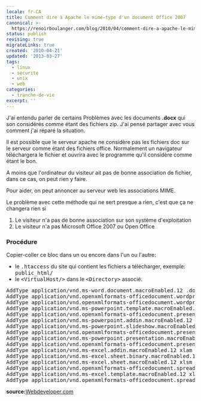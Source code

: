 ```yaml
---
locale: fr-CA
title: Comment dire à Apache le mime-type d'un document Office 2007
canonical: >-
  https://renoirboulanger.com/blog/2010/04/comment-dire-a-apache-le-mime-type-dun-document-office-2007/
status: publish
revising: true
migrateLinks: true
created: '2010-04-21'
updated: '2013-03-27'
tags:
  - linux
  - securite
  - unix
  - web
categories:
  - tranche-de-vie
excerpt: ''
---
```


J'ai entendu parler de certains Problèmes avec les documents <strong>.docx</strong> qui son considérés comme étant des fichiers zip. J'ai pensé partager avec vous comment j'ai réparé la situation.

Il est possible que le serveur apache ne considère pas les fichiers doc sur le serveur comme étant des fichiers office. Normalement un navigateur téléchargera le fichier et ouvrira avec le programme qu'il considère comme étant le bon.

A moins que l'ordinateur du visiteur ait pas de bonne association de fichier, dans ce cas, on peut rien y faire.

Pour aider, on peut annoncer au serveur web les associations MIME.

Le problème avec cette méthode qui ne sert presque a rien, c'est que ça ne changera rien si
<ol>
	<li>Le visiteur n'a pas de bonne association sur son système d'exploitation</li>
	<li>Le visiteur n'a pas Microsoft Office 2007 ou Open Office</li>
</ol>
<!--more-->
<h3>Procédure</h3>

Copier-coller ce bloc dans un ou encore dans l'un ou l'autre:
<ul>
	<li>le <tt>.htaccess</tt> du site qui contient les fichiers a télécharger, exemple: <tt>public_html/</tt></li>
	<li>le <tt>&lt;VirtualHost/&gt;</tt> dans le <tt>&lt;Directory&gt;</tt> associé.</li>
</ul>

<pre lang="htaccess">AddType application/vnd.ms-word.document.macroEnabled.12 .docm
AddType application/vnd.openxmlformats-officedocument.wordprocessingml.document docx
AddType application/vnd.openxmlformats-officedocument.wordprocessingml.template dotx
AddType application/vnd.ms-powerpoint.template.macroEnabled.12 potm
AddType application/vnd.openxmlformats-officedocument.presentationml.template potx
AddType application/vnd.ms-powerpoint.addin.macroEnabled.12 ppam
AddType application/vnd.ms-powerpoint.slideshow.macroEnabled.12 ppsm
AddType application/vnd.openxmlformats-officedocument.presentationml.slideshow ppsx
AddType application/vnd.ms-powerpoint.presentation.macroEnabled.12 pptm
AddType application/vnd.openxmlformats-officedocument.presentationml.presentation pptx
AddType application/vnd.ms-excel.addin.macroEnabled.12 xlam
AddType application/vnd.ms-excel.sheet.binary.macroEnabled.12 xlsb
AddType application/vnd.ms-excel.sheet.macroEnabled.12 xlsm
AddType application/vnd.openxmlformats-officedocument.spreadsheetml.sheet xlsx
AddType application/vnd.ms-excel.template.macroEnabled.12 xltm
AddType application/vnd.openxmlformats-officedocument.spreadsheetml.template xltx</pre>
<strong>source:</strong><a href="http://www.webdeveloper.com/forum/showthread.php?t=162526">Webdeveloper.com</a>
